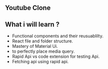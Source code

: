 ## Youtube Clone

## What i will learn ?

- Functional components and their reusuablilty.
- React file and folder structure.
- Mastery of Material Ui. 
- to perfectly place media query.
- Rapid Api vs code extension for testing Api.
- Fetching api using rapid api.
